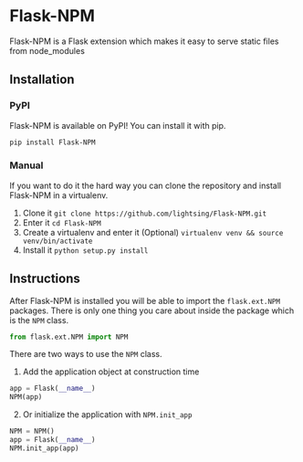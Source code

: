 Flask-NPM
=========
Flask-NPM is a Flask extension which makes it easy to
serve static files from node_modules

## Installation ##

### PyPI ###

Flask-NPM is available on PyPI! You can install it with pip.

```sh
pip install Flask-NPM
```

### Manual ###

If you want to do it the hard way you can clone the repository and
install Flask-NPM in a virtualenv. 

1. Clone it `git clone https://github.com/lightsing/Flask-NPM.git`
2. Enter it `cd Flask-NPM`
3. Create a virtualenv and enter it (Optional) `virtualenv venv && source venv/bin/activate`
4. Install it `python setup.py install`

## Instructions ##

After Flask-NPM is installed you will be able to import the `flask.ext.NPM`
packages. There is only one thing you care about inside the package
which is the `NPM` class.

```python
from flask.ext.NPM import NPM
```

There are two ways to use the `NPM` class.

1. Add the application object at construction time

```python
app = Flask(__name__)
NPM(app)
```

2. Or initialize the application with `NPM.init_app`

```python
NPM = NPM()
app = Flask(__name__)
NPM.init_app(app)
```
